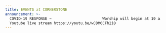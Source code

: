 ```yaml
---
title: EVENTS at CORNERSTONE
announcement: >-
  COVID-19 RESPONSE ~                       Worship will begin at 10 a.m on
  Youtube live stream https://youtu.be/wJDM0CFh2i8
---
```

